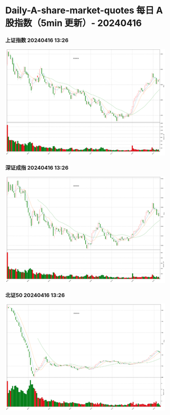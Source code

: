 
# Daily-A-share-market-quotes 每日 A 股指数（5min 更新）- 20240416

### 上证指数 20240416 13:26
![](./fig/2024/4/20240416-sh000001.png)

### 深证成指 20240416 13:26
![](./fig/2024/4/20240416-sz399001.png)

### 北证50 20240416 13:26
![](./fig/2024/4/20240416-bj899050.png)
